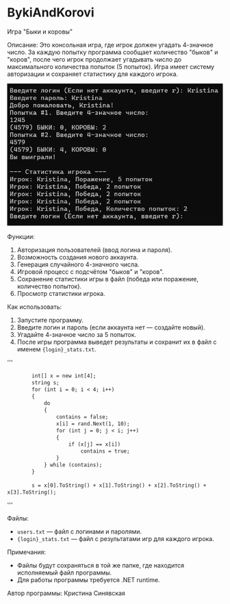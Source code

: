# BykiAndKorovi
Игра "Быки и коровы"

Описание:
Это консольная игра, где игрок должен угадать 4-значное число. За каждую попытку программа сообщает количество "быков" и "коров", после чего игрок продолжает угадывать число до максимального количества попыток (5 попыток). Игра имеет систему авторизации и сохраняет статистику для каждого игрока.

![Screnshot](https://github.com/iskkk1/BykiAndKorovi/blob/main/Снимок%20экрана%202024-11-12%20192735.png)

Функции:
1. Авторизация пользователей (ввод логина и пароля).
2. Возможность создания нового аккаунта.
3. Генерация случайного 4-значного числа.
4. Игровой процесс с подсчётом "быков" и "коров".
5. Сохранение статистики игры в файл (победа или поражение, количество попыток).
6. Просмотр статистики игрока.

Как использовать:
1. Запустите программу.
2. Введите логин и пароль (если аккаунта нет — создайте новый).
3. Угадайте 4-значное число за 5 попыток.
4. После игры программа выведет результаты и сохранит их в файл с именем `{login}_stats.txt`.

'''

            int[] x = new int[4];
            string s;
            for (int i = 0; i < 4; i++)
            {
                do
                {
                    contains = false;
                    x[i] = rand.Next(1, 10);
                    for (int j = 0; j < i; j++)
                    {
                        if (x[j] == x[i])
                            contains = true;
                    }
                } while (contains);
            }

            s = x[0].ToString() + x[1].ToString() + x[2].ToString() + x[3].ToString();
'''

Файлы:
- `users.txt` — файл с логинами и паролями.
- `{login}_stats.txt` — файл с результатами игр для каждого игрока.

Примечания:
- Файлы будут сохраняться в той же папке, где находится исполняемый файл программы.
- Для работы программы требуется .NET runtime.

Автор программы: Кристина Синявская
